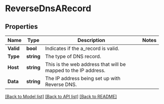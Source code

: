 # ReverseDnsARecord

## Properties

Name | Type | Description | Notes
------------ | ------------- | ------------- | -------------
**Valid** | **bool** | Indicates if the a_record is valid. |
**Type** | **string** | The type of DNS record. |
**Host** | **string** | This is the web address that will be mapped to the IP address. |
**Data** | **string** | The IP address being set up with Reverse DNS. |

[[Back to Model list]](../README.md#documentation-for-models) [[Back to API list]](../README.md#documentation-for-api-endpoints) [[Back to README]](../README.md)


